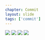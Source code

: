 ```yaml
---
chapter: Commit
layout: slide
tags: ['commit']
---
```


<div class="diagram-group">
    <img class="diagram" src="assets/diagrams/commit/three-stage-01.png">
    <img class="diagram fragment" src="assets/diagrams/commit/three-stage-02.png">
    <img class="diagram fragment" src="assets/diagrams/commit/three-stage-03.png">
    <img class="diagram fragment" src="assets/diagrams/commit/three-stage-04.png">
</div>